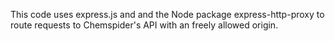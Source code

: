 This code uses express.js and and the Node package express-http-proxy to route requests to Chemspider's API with an freely allowed origin.